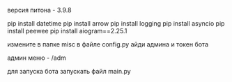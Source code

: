 версия питона - 3.9.8


pip install datetime
pip install arrow
pip install logging
pip install asyncio
pip install peewee
pip install aiogram==2.25.1


измените в папке misc в файле config.py айди админа и токен бота

админ меню - /adm

для запуска бота запускать файл main.py
